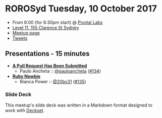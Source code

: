 # ROROSyd Tuesday, 10 October 2017

- From 6:00 (for 6:30pm start) @ [Pivotal Labs][]
- [Level 11, 155 Clarence St Sydney][]
- [Meetup page][]
- [Tweets][]

## Presentations - 15 minutes

- **[A Pull Request Has Been Submitted][]**
  - Paulo Ancheta :: [@pauloancheta][] ([#134][])
- **[Ruby Newbie][]**
  - Bianca Power :: [@20by31][] ([#135][])

### Slide Deck

This meetup's slide deck was written in a Markdown format designed to work with
[Deckset][].

[A Pull Request Has Been Submitted]: https://pauloancheta.com/ruby/clean-code/2017/06/16/ruby-pr/
[@pauloancheta]: https://twitter.com/pauloancheta
[#134]: https://github.com/rails-oceania/roro/issues/134
[Ruby Newbie]: https://gitpitch.com/biancapower/RoRo-Talk-Ruby-Newbie#/
[@20by31]: https://twitter.com/20by31
[#135]: https://github.com/rails-oceania/roro/issues/135
[Pivotal Labs]: https://pivotal.io/locations/sydney
[Level 11, 155 Clarence St Sydney]: https://goo.gl/maps/k6v9wdomLWF2
[Meetup page]: https://www.meetup.com/Ruby-On-Rails-Oceania-Sydney/events/qmvmqnywnbnb/
[Tweets]: https://twitter.com/search?f=tweets&q=rorosyd%20since%3A2017-10-06%20until%3A2017-10-12&src=typd
[Deckset]: https://www.decksetapp.com/
